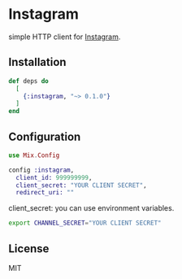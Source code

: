 # Instagram
simple HTTP client for [Instagram](https://www.instagram.com/developer/).

## Installation
```elixir
def deps do
  [
    {:instagram, "~> 0.1.0"}
  ]
end
```

## Configuration
```elixir
use Mix.Config

config :instagram,
  client_id: 999999999,
  client_secret: "YOUR CLIENT SECRET",
  redirect_uri: ""
```

client_secret: you can use environment variables.

```bash
export CHANNEL_SECRET="YOUR CLIENT SECRET"
```

## License
MIT